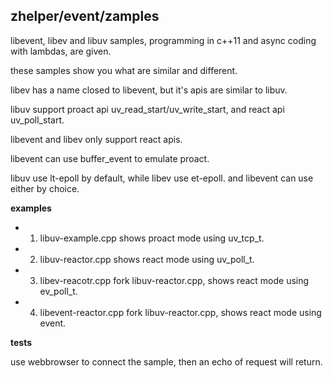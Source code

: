 ## zhelper/event/zamples
libevent, libev and libuv samples, programming in c++11 and async coding with lambdas, are given.

these samples show you what are similar and different.

libev has a name closed to libevent, but it's apis are similar to libuv.

libuv support proact api uv_read_start/uv_write_start, and react api uv_poll_start.

libevent and libev only support react apis.

libevent can use buffer_event to emulate proact.

libuv use lt-epoll by default, while libev use et-epoll. and libevent can use either by choice.

**examples**

* 1. libuv-example.cpp shows proact mode using uv_tcp_t.

* 2. libuv-reactor.cpp shows react mode using uv_poll_t.

* 3. libev-reacotr.cpp fork libuv-reactor.cpp, shows react mode using ev_poll_t.

* 4. libevent-reactor.cpp fork libuv-reactor.cpp, shows react mode using event.

**tests**

use webbrowser to connect the sample, then an echo of request will return. 

